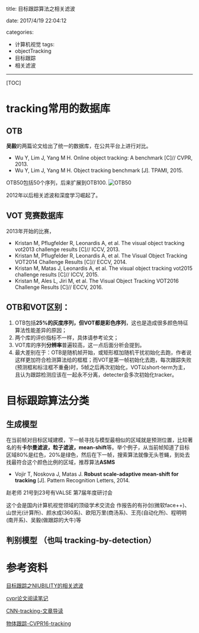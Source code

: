 
title: 目标跟踪算法之相关滤波

date: 2017/4/19 22:04:12

categories:
- 计算机视觉
tags:
- objectTracking
- 目标跟踪
- 相关滤波
---
[TOC]

# tracking常用的数据库

## OTB 
**吴毅**的两篇论文给出了统一的数据库，在公共平台上进行对比。
- Wu Y, Lim J, Yang M H. Online object tracking: A benchmark [C]// CVPR, 2013.
- Wu Y, Lim J, Yang M H. Object tracking benchmark [J]. TPAMI, 2015.
<!--more-->
OTB50包括50个序列，后来扩展到OTB100.
![OTB50][1]

2012年以后相关滤波和深度学习崛起了。



## VOT 竞赛数据库
2013年开始的比赛，


- Kristan M, Pflugfelder R, Leonardis A, et al. The visual object tracking vot2013 challenge results [C]// ICCV, 2013.
- Kristan M, Pflugfelder R, Leonardis A, et al. The Visual Object Tracking VOT2014 Challenge Results [C]// ECCV, 2014.
- Kristan M, Matas J, Leonardis A, et al. The visual object tracking vot2015 challenge results [C]// ICCV, 2015.
- Kristan M, Ales L, Jiri M, et al. The Visual Object Tracking VOT2016 Challenge Results [C]// ECCV, 2016.

## OTB和VOT区别：
1. OTB包括**25%的灰度序列，但VOT都是彩色序列**，这也是造成很多颜色特征算法性能差异的原因；
2. 两个库的评价指标不一样，具体请参考论文；
3. VOT库的序列**分辨率**普遍较高，这一点后面分析会提到。
4.  最大差别在于：OTB是随机帧开始，或矩形框加随机干扰初始化去跑，作者说这样更加符合检测算法给的框框；而VOT是第一帧初始化去跑，每次跟踪失败(预测框和标注框不重叠)时，5帧之后再次初始化，VOT以short-term为主，且认为跟踪检测应该在一起永不分离，detecter会多次初始化tracker。

# 目标跟踪算法分类
## 生成模型 
在当前帧对目标区域建模，下一帧寻找与模型最相似的区域就是预测位置，比较著名的有**卡尔曼滤波，粒子滤波，mean-shift**等。举个例子，从当前帧知道了目标区域80%是红色，20%是绿色，然后在下一帧，搜索算法就像无头苍蝇，到处去找最符合这个颜色比例的区域，推荐算法**ASMS**

- Vojir T, Noskova J, Matas J. **Robust scale-adaptive mean-shift for tracking** [J]. Pattern Recognition Letters, 2014.


赵老师   21号到23号有VALSE 第7届年度研讨会  

这个会是国内计算机视觉领域的顶级学术交流会  作报告的有孙剑(微软face++)、山世光(计算所)、颜水成(360系)、欧阳万里(商汤系)、王亮(自动化所)、程明明(南开系)、吴毅(做跟踪的大牛)等   

## 判别模型 （也叫 tracking-by-detection）



# 参考资料 

[目标跟踪之NIUBILITY的相关滤波](https://zhuanlan.zhihu.com/DCF-tracking)


[cvpr论文阅读笔记](http://www.cnblogs.com/wangxiaocvpr/)

[CNN-tracking-文章导读](http://blog.csdn.net/ben_ben_niao/article/details/51315000)

[物体跟踪-CVPR16-tracking](http://blog.csdn.net/ben_ben_niao/article/details/52072659)


[](http://blog.csdn.net/u012905422/article/category/6223501)

  [1]: https://www.github.com/DragonFive/CVBasicOp/raw/master/1492588025562.jpg "1492588025562"